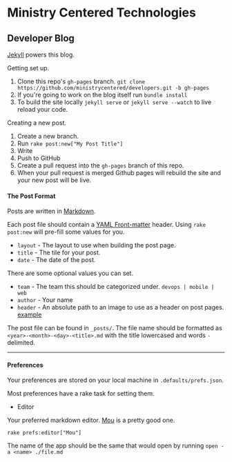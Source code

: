 Ministry Centered Technologies
==============================

## Developer Blog

[Jekyll](http://jekyllrb.com) powers this blog.

Getting set up.

1. Clone this repo's `gh-pages` branch. `git clone https://github.com/ministrycentered/developers.git -b gh-pages`
2. If you're going to work on the blog itself run `bundle install`
3. To build the site locally `jekyll serve` or `jekyll serve --watch` to live reload your code.

Creating a new post.  

1. Create a new branch.
2. Run `rake post:new["My Post Title"]`
3. Write
4. Push to GitHub
5. Create a pull request into the `gh-pages` branch of this repo.
6. When your pull request is merged Github pages will rebuild the site and your new post will be live.

#### The Post Format

Posts are written in [Markdown](https://daringfireball.net/projects/markdown/).

Each post file should contain a [YAML Front-matter](http://jekyllrb.com/docs/frontmatter/) header.  Using `rake post:new` will pre-fill some values for you.

- `layout` - The layout to use when building the post page.
- `title` - The tile for your post.
- `date` - The date of the post.

There are some optional values you can set.

- `team` - The team this should be categorized under. `devops | mobile | web`
- `author` - Your name
- `header` - An absolute path to an image to use as a header on post pages. [example](http://developers.planningcenteronline.com/2014/05/01/core-data-at-planning-center.html)

The post file can be found in `_posts/`.  The file name should be formatted as `<year>-<month>-<day>-<title>.md` with the title lowercased and words `-` delimited.


***

#### Preferences

Your preferences are stored on your local machine in `.defaults/prefs.json`.

Most preferences have a rake task for setting them.

- Editor

Your preferred markdown editor.  [Mou](http://mouapp.com) is a pretty good one.

```
rake prefs:editor["Mou"]
```

The name of the app should be the same that would open by running `open -a <name> ./file.md`
